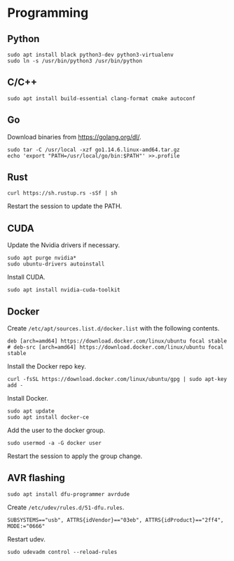 # Programming

## Python

    sudo apt install black python3-dev python3-virtualenv
    sudo ln -s /usr/bin/python3 /usr/bin/python

## C/C++

    sudo apt install build-essential clang-format cmake autoconf

## Go

Download binaries from https://golang.org/dl/.

    sudo tar -C /usr/local -xzf go1.14.6.linux-amd64.tar.gz
    echo 'export "PATH=/usr/local/go/bin:$PATH"' >>.profile

## Rust

    curl https://sh.rustup.rs -sSf | sh

Restart the session to update the PATH.

## CUDA

Update the Nvidia drivers if necessary.

    sudo apt purge nvidia*
    sudo ubuntu-drivers autoinstall

Install CUDA.

    sudo apt install nvidia-cuda-toolkit

## Docker

Create `/etc/apt/sources.list.d/docker.list` with the following contents.

    deb [arch=amd64] https://download.docker.com/linux/ubuntu focal stable
    # deb-src [arch=amd64] https://download.docker.com/linux/ubuntu focal stable

Install the Docker repo key.

    curl -fsSL https://download.docker.com/linux/ubuntu/gpg | sudo apt-key add -

Install Docker.

    sudo apt update
    sudo apt install docker-ce

Add the user to the docker group.

    sudo usermod -a -G docker user

Restart the session to apply the group change.

## AVR flashing

    sudo apt install dfu-programmer avrdude

Create `/etc/udev/rules.d/51-dfu.rules`.

    SUBSYSTEMS=="usb", ATTRS{idVendor}=="03eb", ATTRS{idProduct}=="2ff4", MODE:="0666"

Restart udev.

    sudo udevadm control --reload-rules
